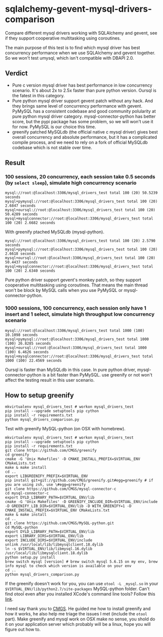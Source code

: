sqlalchemy-gevent-mysql-drivers-comparison
==========================================

Compare different mysql drivers working with SQLAlchemy and gevent, see if they support cooperative multitasking using coroutines.

The main purpose of this test is to find which mysql driver has best concurrency performance when we use SQLAlchemy and gevent together.
So we won't test umysql, which isn't compatible with DBAPI 2.0.

## Verdict

- Pure c version mysql driver has best performance in low concurrency scenario. It's about 2x to 2.5x faster than pure python version. Oursql is the fatest in this category.
- Pure python mysql driver support gevent patch without any hack. And they brings same level of concurrency performance with gevent. PyMySQL has a consistent codebase and good community polularity at pure python mysql driver category. mysql-connector-python has better score, but the pypi package has some problem, so we will won't use it for now. PyMySQL is our choice this time.
- greenify patched MySQLdb (the official native c mysql driver) gives best overall concurrency and absolute performance, but it has a complicated compile process, and we need to rely on a fork of official MySQLdb codebase which is not stable over time.

## Result

### 100 sessions, 20 concurrency, each session take 0.5 seconds (by `select sleep`), simulate high concurrency scenario

```
mysql://root:@localhost:3306/mysql_drivers_test total 100 (20) 50.5239 seconds
mysql+pymysql://root:@localhost:3306/mysql_drivers_test total 100 (20) 2.6847 seconds
mysql+oursql://root:@localhost:3306/mysql_drivers_test total 100 (20) 50.4289 seconds
mysql+mysqlconnector://root:@localhost:3306/mysql_drivers_test total 100 (20) 2.6682 seconds
```

With greenify ptached MySQLdb (mysql-python).

```
mysql://root:@localhost:3306/mysql_drivers_test total 100 (20) 2.5790 seconds
mysql+pymysql://root:@localhost:3306/mysql_drivers_test total 100 (20) 2.6618 seconds
mysql+oursql://root:@localhost:3306/mysql_drivers_test total 100 (20) 50.4437 seconds
mysql+mysqlconnector://root:@localhost:3306/mysql_drivers_test total 100 (20) 2.6340 seconds
```

Pure python driver support gevent's monkey patch, so they support cooperative multitasking using coroutines.
That means the main thread won't be block by MySQL calls when you use PyMySQL or mysql-connector-python.

### 1000 sessions, 100 concurrency, each session only have 1 insert and 1 select, simulate high throughput low concurrency scenario

```
mysql://root:@localhost:3306/mysql_drivers_test total 1000 (100) 10.1098 seconds
mysql+pymysql://root:@localhost:3306/mysql_drivers_test total 1000 (100) 26.8285 seconds
mysql+oursql://root:@localhost:3306/mysql_drivers_test total 1000 (100) 6.4626 seconds
mysql+mysqlconnector://root:@localhost:3306/mysql_drivers_test total 1000 (100) 22.4569 seconds
```

Oursql is faster than MySQLdb in this case.
In pure python driver, mysql-connector-python is a bit faster than PyMySQL.
use greenify or not won't affect the testing result in this user scenario.

## How to setup greenify

```
mkvirtualenv mysql_drivers_test # workon mysql_drivers_test
pip install --upgrade setuptools pip cython
pip install -r requirements.txt
python mysql_drivers_comparison.py
```

Test with greenify MySQL-python (on OSX with homebrew).

```
mkvirtualenv mysql_drivers_test # workon mysql_drivers_test
pip install --upgrade setuptools pip cython
pip install -r requirements.txt
git clone https://github.com/CMGS/greenify
cd greenify
cmake -G 'Unix Makefiles' -D CMAKE_INSTALL_PREFIX=$VIRTUAL_ENV CMakeLists.txt
make & make install
cd ..
export LIBGREENIFY_PREFIX=$VIRTUAL_ENV
pip install git+git://github.com/CMGS/greenify.git#egg=greenify # if you are using zsh, use \#egg=greenify
git clone https://github.com/CMGS/mysql-connector-c
cd mysql-connector-c
export DYLD_LIBRARY_PATH=$VIRTUAL_ENV/lib
cmake -G 'Unix Makefiles' -D GREENIFY_INCLUDE_DIR=$VIRTUAL_ENV/include -D GREENIFY_LIB_DIR=$VIRTUAL_ENV/lib -D WITH_GREENIFY=1 -D CMAKE_INSTALL_PREFIX=$VIRTUAL_ENV CMakeLists.txt
make & make install
cd ..
git clone https://github.com/CMGS/MySQL-python.git
cd MySQL-python
export DYLD_LIBRARY_PATH=$VIRTUAL_ENV/lib
export LIBRARY_DIRS=$VIRTUAL_ENV/lib
export INCLUDE_DIRS=$VIRTUAL_ENV/include
unlink /usr/local/lib/libmysqlclient.18.dylib
ln -s $VIRTUAL_ENV/lib/libmysql.16.dylib /usr/local/lib/libmysqlclient.18.dylib
python setup.py install
brew switch mysql [version] # brew switch mysql 5.6.15 on my env, brew info mysql to check which version is available on your env
cd ..
python mysql_drivers_comparison.py
```

If the greenify doesn't work for you, you can use `otool -L _mysql.so` in your `$VIRTUAL_ENV/lib/python2.7/site-packages` MySQL-python folder. Can't find otool even after you installed XCode's command line tools? Follow this [link](http://reversi.ng/post/63714801645/make-otx-works-in-os-x-mavericks-with-xcode-5).

I need say thank you to [CMGS](https://github.com/CMGS/). He guided me how to install greenify and how it works, he also help me triage the issues I met (include the `otool` part). Make greenify and mysql work on OSX make no sense, you shold do it on your application server which probably will be a linux, hope you will figure out how to.

